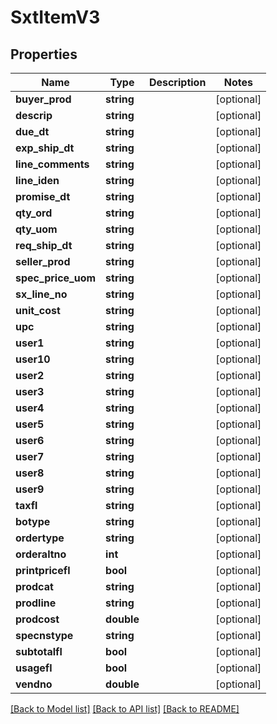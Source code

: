 # SxtItemV3

## Properties
Name | Type | Description | Notes
------------ | ------------- | ------------- | -------------
**buyer_prod** | **string** |  | [optional] 
**descrip** | **string** |  | [optional] 
**due_dt** | **string** |  | [optional] 
**exp_ship_dt** | **string** |  | [optional] 
**line_comments** | **string** |  | [optional] 
**line_iden** | **string** |  | [optional] 
**promise_dt** | **string** |  | [optional] 
**qty_ord** | **string** |  | [optional] 
**qty_uom** | **string** |  | [optional] 
**req_ship_dt** | **string** |  | [optional] 
**seller_prod** | **string** |  | [optional] 
**spec_price_uom** | **string** |  | [optional] 
**sx_line_no** | **string** |  | [optional] 
**unit_cost** | **string** |  | [optional] 
**upc** | **string** |  | [optional] 
**user1** | **string** |  | [optional] 
**user10** | **string** |  | [optional] 
**user2** | **string** |  | [optional] 
**user3** | **string** |  | [optional] 
**user4** | **string** |  | [optional] 
**user5** | **string** |  | [optional] 
**user6** | **string** |  | [optional] 
**user7** | **string** |  | [optional] 
**user8** | **string** |  | [optional] 
**user9** | **string** |  | [optional] 
**taxfl** | **string** |  | [optional] 
**botype** | **string** |  | [optional] 
**ordertype** | **string** |  | [optional] 
**orderaltno** | **int** |  | [optional] 
**printpricefl** | **bool** |  | [optional] 
**prodcat** | **string** |  | [optional] 
**prodline** | **string** |  | [optional] 
**prodcost** | **double** |  | [optional] 
**specnstype** | **string** |  | [optional] 
**subtotalfl** | **bool** |  | [optional] 
**usagefl** | **bool** |  | [optional] 
**vendno** | **double** |  | [optional] 

[[Back to Model list]](../README.md#documentation-for-models) [[Back to API list]](../README.md#documentation-for-api-endpoints) [[Back to README]](../README.md)


